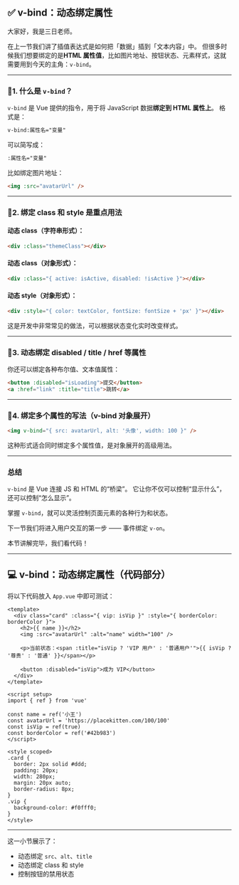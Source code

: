 ## ✅ v-bind：动态绑定属性

大家好，我是三日老师。

在上一节我们讲了插值表达式是如何把「数据」插到「文本内容」中。
但很多时候我们想要绑定的是**HTML 属性值**，比如图片地址、按钮状态、元素样式，这就需要用到今天的主角：`v-bind`。

---

### 🔹1. 什么是 `v-bind`？

`v-bind` 是 Vue 提供的指令，用于将 JavaScript 数据**绑定到 HTML 属性上**。
格式是：

```html
v-bind:属性名="变量"
```

可以简写成：

```html
:属性名="变量"
```

比如绑定图片地址：

```html
<img :src="avatarUrl" />
```

---

### 🔹2. 绑定 class 和 style 是重点用法

#### 动态 class（字符串形式）：

```html
<div :class="themeClass"></div>
```

#### 动态 class（对象形式）：

```html
<div :class="{ active: isActive, disabled: !isActive }"></div>
```

#### 动态 style（对象形式）：

```html
<div :style="{ color: textColor, fontSize: fontSize + 'px' }"></div>
```

这是开发中非常常见的做法，可以根据状态变化实时改变样式。

---

### 🔹3. 动态绑定 disabled / title / href 等属性

你还可以绑定各种布尔值、文本值属性：

```html
<button :disabled="isLoading">提交</button>
<a :href="link" :title="title">跳转</a>
```

---

### 🔹4. 绑定多个属性的写法（v-bind 对象展开）

```html
<img v-bind="{ src: avatarUrl, alt: '头像', width: 100 }" />
```

这种形式适合同时绑定多个属性值，是对象展开的高级用法。

---

### 总结

`v-bind` 是 Vue 连接 JS 和 HTML 的“桥梁”。
它让你不仅可以控制“显示什么”，还可以控制“怎么显示”。

掌握 `v-bind`，就可以灵活控制页面元素的各种行为和状态。

下一节我们将进入用户交互的第一步 —— 事件绑定 `v-on`。

本节讲解完毕，我们看代码！

---

## 💻 v-bind：动态绑定属性（代码部分）

将以下代码放入 `App.vue` 中即可测试：

```vue
<template>
  <div class="card" :class="{ vip: isVip }" :style="{ borderColor: borderColor }">
    <h2>{{ name }}</h2>
    <img :src="avatarUrl" :alt="name" width="100" />

    <p>当前状态：<span :title="isVip ? 'VIP 用户' : '普通用户'">{{ isVip ? '尊贵' : '普通' }}</span></p>

    <button :disabled="isVip">成为 VIP</button>
  </div>
</template>

<script setup>
import { ref } from 'vue'

const name = ref('小王')
const avatarUrl = 'https://placekitten.com/100/100'
const isVip = ref(true)
const borderColor = ref('#42b983')
</script>

<style scoped>
.card {
  border: 2px solid #ddd;
  padding: 20px;
  width: 280px;
  margin: 20px auto;
  border-radius: 8px;
}
.vip {
  background-color: #f0fff0;
}
</style>
```

---

这一小节展示了：

* 动态绑定 `src`、`alt`、`title`
* 动态绑定 class 和 style
* 控制按钮的禁用状态

